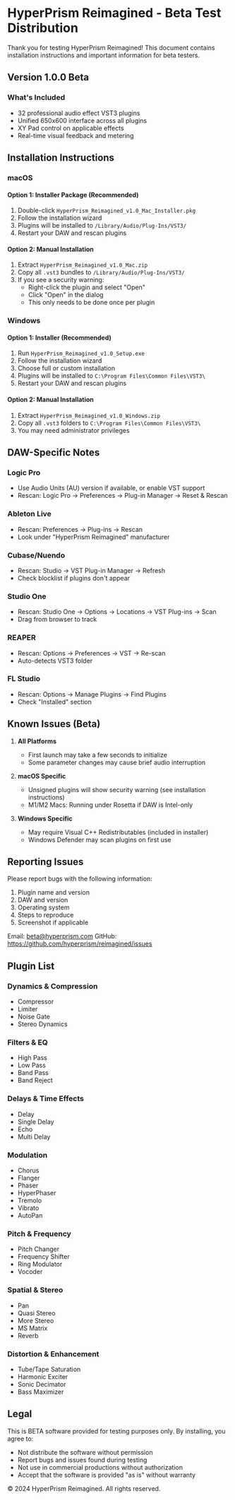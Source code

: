 # HyperPrism Reimagined - Beta Test Distribution

Thank you for testing HyperPrism Reimagined! This document contains installation instructions and important information for beta testers.

## Version 1.0.0 Beta

### What's Included
- 32 professional audio effect VST3 plugins
- Unified 650x600 interface across all plugins
- XY Pad control on applicable effects
- Real-time visual feedback and metering

## Installation Instructions

### macOS

#### Option 1: Installer Package (Recommended)
1. Double-click `HyperPrism_Reimagined_v1.0_Mac_Installer.pkg`
2. Follow the installation wizard
3. Plugins will be installed to `/Library/Audio/Plug-Ins/VST3/`
4. Restart your DAW and rescan plugins

#### Option 2: Manual Installation
1. Extract `HyperPrism_Reimagined_v1.0_Mac.zip`
2. Copy all `.vst3` bundles to `/Library/Audio/Plug-Ins/VST3/`
3. If you see a security warning:
   - Right-click the plugin and select "Open"
   - Click "Open" in the dialog
   - This only needs to be done once per plugin

### Windows

#### Option 1: Installer (Recommended)
1. Run `HyperPrism_Reimagined_v1.0_Setup.exe`
2. Follow the installation wizard
3. Choose full or custom installation
4. Plugins will be installed to `C:\Program Files\Common Files\VST3\`
5. Restart your DAW and rescan plugins

#### Option 2: Manual Installation
1. Extract `HyperPrism_Reimagined_v1.0_Windows.zip`
2. Copy all `.vst3` folders to `C:\Program Files\Common Files\VST3\`
3. You may need administrator privileges

## DAW-Specific Notes

### Logic Pro
- Use Audio Units (AU) version if available, or enable VST support
- Rescan: Logic Pro → Preferences → Plug-in Manager → Reset & Rescan

### Ableton Live
- Rescan: Preferences → Plug-ins → Rescan
- Look under "HyperPrism Reimagined" manufacturer

### Cubase/Nuendo
- Rescan: Studio → VST Plug-in Manager → Refresh
- Check blocklist if plugins don't appear

### Studio One
- Rescan: Studio One → Options → Locations → VST Plug-ins → Scan
- Drag from browser to track

### REAPER
- Rescan: Options → Preferences → VST → Re-scan
- Auto-detects VST3 folder

### FL Studio
- Rescan: Options → Manage Plugins → Find Plugins
- Check "Installed" section

## Known Issues (Beta)

1. **All Platforms**
   - First launch may take a few seconds to initialize
   - Some parameter changes may cause brief audio interruption

2. **macOS Specific**
   - Unsigned plugins will show security warning (see installation instructions)
   - M1/M2 Macs: Running under Rosetta if DAW is Intel-only

3. **Windows Specific**
   - May require Visual C++ Redistributables (included in installer)
   - Windows Defender may scan plugins on first use

## Reporting Issues

Please report bugs with the following information:
1. Plugin name and version
2. DAW and version
3. Operating system
4. Steps to reproduce
5. Screenshot if applicable

Email: beta@hyperprism.com
GitHub: https://github.com/hyperprism/reimagined/issues

## Plugin List

### Dynamics & Compression
- Compressor
- Limiter  
- Noise Gate
- Stereo Dynamics

### Filters & EQ
- High Pass
- Low Pass
- Band Pass
- Band Reject

### Delays & Time Effects
- Delay
- Single Delay
- Echo
- Multi Delay

### Modulation
- Chorus
- Flanger
- Phaser
- HyperPhaser
- Tremolo
- Vibrato
- AutoPan

### Pitch & Frequency
- Pitch Changer
- Frequency Shifter
- Ring Modulator
- Vocoder

### Spatial & Stereo
- Pan
- Quasi Stereo
- More Stereo
- MS Matrix
- Reverb

### Distortion & Enhancement
- Tube/Tape Saturation
- Harmonic Exciter
- Sonic Decimator
- Bass Maximizer

## Legal

This is BETA software provided for testing purposes only. By installing, you agree to:
- Not distribute the software without permission
- Report bugs and issues found during testing
- Not use in commercial productions without authorization
- Accept that the software is provided "as is" without warranty

© 2024 HyperPrism Reimagined. All rights reserved.